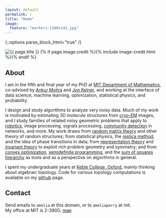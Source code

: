 ```yaml
---
layout: default
permalink: /
title: "Home"
image:
  feature: "markers-1100x141.jpg"
---
```


{::options parse_block_html="true" /}

<div class="page-feature">
<div class="page-image">
<img src="{{ site.url }}/images/{{ page.image.feature }}" class="page-feature-image" alt="{{ page.title }}" itemprop="image">
{% if page.image.credit %}{% include image-credit.html %}{% endif %}
</div><!-- /.page-image -->
</div><!-- /.page-feature -->

<div id="main" role="main">
<article class="wrap" itemscope itemtype="http://schema.org/Article">

## About

I am in the fifth and final year of my PhD at [MIT Department of Mathematics](http://math.mit.edu), co-advised by [Ankur Moitra](http://people.csail.mit.edu/moitra/) and [Jon Kelner](http://math.mit.edu/~kelner/), and working at the interface of data science, machine learning, optimization, statistical physics, and probability.

I design and study algorithms to analyze very noisy data. Much of my work is motivated by estimating 3D molecule structures from [cryo-EM](https://en.wikipedia.org/wiki/Cryo-electron_microscopy) images, and I study families of related noisy geometric problems that apply to [robotics](https://en.wikipedia.org/wiki/Simultaneous_localization_and_mapping), image processing, signals processing, [community detection](https://en.wikipedia.org/wiki/Community_structure) in networks, and more. My work draws from [random matrix theory](https://en.wikipedia.org/wiki/Random_matrix) and other theory of random structures; from statistical physics, the [replica method](https://en.wikipedia.org/wiki/Replica_trick), and the idea of phase transitions in data; from [representation theory](https://en.wikipedia.org/wiki/Group_representation) and [invariant theory](https://en.wikipedia.org/wiki/Invariant_theory) to exploit rich problem geometry and symmetry; and from [convex optimization](https://en.wikipedia.org/wiki/Convex_optimization), [semidefinite programming](https://en.wikipedia.org/wiki/Semidefinite_programming), and the [sum of squares hierarchy](www.boazbarak.org/Papers/SOS.pdf) as tools and as a perspective on algorithms in general.

I spent my undergraduate years at [Keble College, Oxford](http://www.keble.ox.ac.uk/), mainly thinking about algebraic topology. Code for various topology computations is available on my [github](https://github.com/ameliaperry) page.

## Contact
Send emails to `amelia` at this domain, or to `ameliaperry` at mit.  
My office at MIT is 2-390D. [map](http://whereis.mit.edu/?go=2)

</article>
</div>
